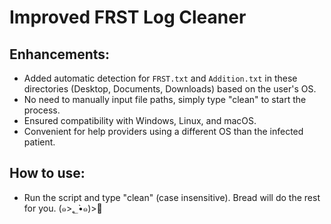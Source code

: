 # Improved FRST Log Cleaner

## Enhancements:

* Added automatic detection for `FRST.txt` and `Addition.txt` in these directories (Desktop, Documents, Downloads) based on the user's OS.
* No need to manually input file paths, simply type "clean" to start the process.
* Ensured compatibility with Windows, Linux, and macOS.
* Convenient for help providers using a different OS than the infected patient.

## How to use:

* Run the script and type "clean" (case insensitive). Bread will do the rest for you. (๑>؂•̀๑)>🍞
